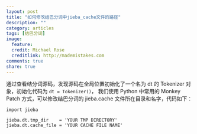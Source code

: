 ```yaml
---
layout: post
title: "如何修改结巴分词中jieba_cache文件的路径"
description: ""
category: articles
tags: [结巴分词]
image:
  feature:
  credit: Michael Rose
  creditlink: http://mademistakes.com
comments: true
share: true
---
```


通过查看结分词源码，发现源码在全局位置初始化了一个名为 dt 的 Tokenizer 对象，初始化代码为 `dt = Tokenizer()`，
我们使用 Python 中常用的 Monkey Patch 方式，可以修改结巴分词的 jieba.cache 文件所在目录和名字，代码如下：

```
import jieba

jieba.dt.tmp_dir    = 'YOUR TMP DIRECTORY'
jieba.dt.cache_file = 'YOUR CACHE FILE NAME'
```